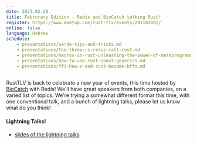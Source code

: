 ```yaml
---
date: 2023.02.20
title: Februrary Edition - Redis and BioCatch talking Rust!
register: https://www.meetup.com/rust-tlv/events/291182881/
online: false
language: Hebrew
schedule:
    - presentations/serde-tips-and-tricks.md
    - presentations/the-three-rs-redis-raft-rust.md
    - presentations/macros-in-rust-unleashing-the-power-of-metaprogramming.md
    - presentations/how-to-use-rust-const-generics.md
    - presentations/ffi-how-c-and-rust-became-bffs.md
---
```


RustTLV is back to celebrate a new year of events, this time hosted by [BioCatch](https://www.biocatch.com/) with Redis! We'll have great speakers from both companies, on a varied list of topics.
We're trying a somewhat different format this time, with one conventional talk, and a bunch of lightning talks, please let us know what do you think!

#### Lightning Talks!

* [slides of the lightning talks](/slides/redis-lightning-talks-2023-02-20.pdf)


